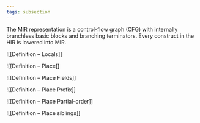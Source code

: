 ```yaml
---
tags: subsection
---
```


The MIR representation is a control-flow graph (CFG) with internally branchless basic blocks and branching terminators. Every construct in the HIR is lowered into MIR.

![[Definition – Locals]]

![[Definition – Place]]

![[Definition – Place Fields]]

![[Definition – Place Prefix]]

![[Definition – Place Partial-order]]

![[Definition – Place siblings]]
